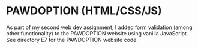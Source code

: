 # PAWDOPTION (HTML/CSS/JS)

As part of my second web dev assignment, I added form validation (among other functionality) to the PAWDOPTION website using vanilla JavaScript.
See directory E7 for the PAWDOPTION website code.
